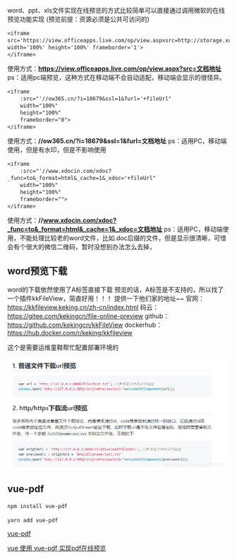 word、ppt、xls文件实现在线预览的方式比较简单可以直接通过调用微软的在线预览功能实现 (预览前提：资源必须是公共可访问的)

```
<iframe
src='https://view.officeapps.live.com/op/view.aspxsrc=http://storage.xuetangx.com/public_assets/xuetangx/PDF/1.xls' width='100%' height='100%' frameborder='1'>
</iframe>
```

使用方式：**https://view.officeapps.live.com/op/view.aspx?src=文档地址**
ps：适用pc端预览，这种方式在移动端不会自动适配，移动端会显示的很怪异。

```
<iframe
    :src="'//ow365.cn/?i=18679&ssl=1&furl='+fileUrl"
    width="100%"
    height="100%"
    frameborder="0">
</iframe>
```

使用方式：**//ow365.cn/?i=18679&ssl=1&furl=文档地址**
ps：适用PC，移动端使用，但是有水印，但是不影响使用

```
<iframe
    :src="'//www.xdocin.com/xdoc?_func=to&_format=html&_cache=1&_xdoc='+fileUrl"
    width="100%"
    height="100%"
    frameborder="">
</iframe>
```

使用方式：**//www.xdocin.com/xdoc?_func=to&_format=html&_cache=1&_xdoc=文档地址**
ps：适用PC，移动端使用，不能处理比较老的word文件，比如.doc后缀的文件，但是显示很清晰，可惜会有个很大的微信二维码，暂时没想到办法怎么去掉，

## word预览下载

word的下载依然使用了A标签直接下载
预览的话，A标签是不支持的，所以找了一个插件kkFileView，简直好用！！！
提供一下他们家的地址~~
官网：https://kkfileview.keking.cn/zh-cn/index.html
码云：https://gitee.com/kekingcn/file-online-preview
github：https://github.com/kekingcn/kkFileView
dockerhub：https://hub.docker.com/r/keking/kkfileview

这个是需要运维童鞋帮忙配置部署环境的

![在这里插入图片描述](media/watermark,type_ZmFuZ3poZW5naGVpdGk,shadow_10,text_aHR0cHM6Ly9ibG9nLmNzZG4ubmV0L3FxXzM1ODY3ODAy,size_16,color_FFFFFF,t_70.png)

## vue-pdf

```
npm install vue-pdf

yarn add vue-pdf
```

[vue-pdf](https://github.com/FranckFreiburger/vue-pdf)

[vue 使用 vue-pdf 实现pdf在线预览](https://juejin.cn/post/6844904137155411975)

